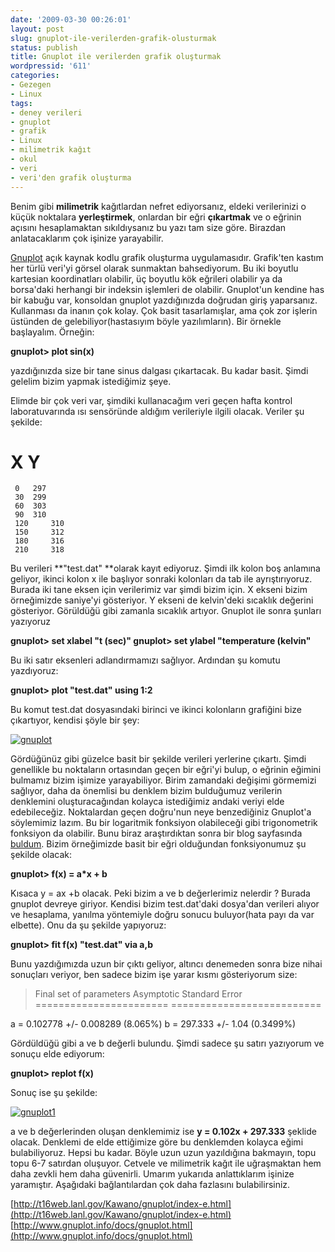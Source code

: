 ```yaml
---
date: '2009-03-30 00:26:01'
layout: post
slug: gnuplot-ile-verilerden-grafik-olusturmak
status: publish
title: Gnuplot ile verilerden grafik oluşturmak
wordpressid: '611'
categories:
- Gezegen
- Linux
tags:
- deney verileri
- gnuplot
- grafik
- Linux
- milimetrik kağıt
- okul
- veri
- veri'den grafik oluşturma
---
```


Benim gibi **milimetrik** kağıtlardan nefret ediyorsanız, eldeki verilerinizi o küçük noktalara **yerleştirmek**, onlardan bir eğri **çıkartmak** ve o eğrinin açısını hesaplamaktan sıkıldıysanız bu yazı tam size göre. Birazdan anlatacaklarım çok işinize yarayabilir.

[Gnuplot](http://www.gnuplot.info/) açık kaynak kodlu grafik oluşturma uygulamasıdır. Grafik'ten kastım her türlü veri'yi görsel olarak sunmaktan bahsediyorum. Bu iki boyutlu kartesian koordinatları olabilir, üç boyutlu kök eğrileri olabilir ya da borsa'daki herhangi bir indeksin işlemleri de olabilir. Gnuplot'un kendine has bir kabuğu var, konsoldan gnuplot yazdığınızda doğrudan giriş yaparsanız. Kullanması da inanın çok kolay. Çok basit tasarlamışlar, ama çok zor işlerin üstünden de gelebiliyor(hastasıyım böyle yazılımların). Bir örnekle başlayalım. Örneğin:

**gnuplot> plot sin(x)**

yazdığınızda size bir tane sinus dalgası çıkartacak. Bu kadar basit. Şimdi gelelim bizim yapmak istediğimiz şeye.

Elimde bir çok veri var, şimdiki kullanacağım veri geçen hafta kontrol laboratuvarında ısı sensöründe aldığım verileriyle ilgili olacak. Veriler şu şekilde:

#   X   Y
     0   297
     30  299
     60  303
     90  310
     120     310
     150     312
     180     316
     210     318

Bu verileri **"test.dat" **olarak kayıt ediyoruz. Şimdi ilk kolon boş anlamına geliyor, ikinci kolon x ile başlıyor sonraki kolonları da tab ile ayrıştırıyoruz. Burada iki tane eksen için verilerimiz var şimdi bizim için. X ekseni bizim örneğimizde saniye'yi gösteriyor. Y ekseni de kelvin'deki sıcaklık değerini gösteriyor. Görüldüğü gibi zamanla sıcaklık artıyor. Gnuplot ile sonra şunları yazıyoruz

**gnuplot> set xlabel "t (sec)"
gnuplot> set ylabel "temperature (kelvin"**

Bu iki satır eksenleri adlandırmamızı sağlıyor.  Ardından şu komutu yazdıyoruz:

**gnuplot> plot "test.dat" using 1:2**

Bu komut test.dat dosyasındaki birinci ve ikinci kolonların grafiğini bize çıkartıyor, kendisi şöyle bir şey:

[![gnuplot](http://blog.arsln.org/wp-content/uploads/gnuplot-300x214.png)](http://blog.arsln.org/wp-content/uploads/gnuplot.png)

Gördüğünüz gibi güzelce basit bir şekilde verileri yerlerine çıkartı. Şimdi genellikle bu noktaların ortasından geçen bir eğri'yi bulup, o eğrinin eğimini bulmamız bizim işimize yarayabiliyor. Birim zamandaki değişimi görmemizi sağlıyor, daha da önemlisi bu denklem bizim bulduğumuz verilerin denklemini oluşturacağından kolayca istediğimiz andaki veriyi elde edebileceğiz. Noktalardan geçen doğru'nun neye benzediğiniz Gnuplot'a söylemimiz lazım. Bu bir logaritmik fonksiyon olabileceği gibi trigonometrik fonksiyon da olabilir. Bunu biraz araştırdıktan sonra bir blog sayfasında [buldum](http://jperalta.wordpressid.com/2007/01/12/using-gnuplot-for-fit-a-dataset/). Bizim örneğimizde basit bir eğri olduğundan fonksiyonumuz şu şekilde olacak:

**gnuplot> f(x) = a*x + b**

Kısaca y = ax +b olacak. Peki bizim a ve b değerlerimiz nelerdir ? Burada gnuplot devreye giriyor. Kendisi bizim test.dat'daki dosya'dan verileri alıyor ve hesaplama, yanılma yöntemiyle doğru sonucu buluyor(hata payı da var elbette). Onu da şu şekilde yapıyoruz:

**gnuplot> fit f(x) "test.dat" via a,b**

Bunu yazdığımızda uzun bir çıktı geliyor, altıncı denemeden sonra bize nihai sonuçları veriyor, ben sadece bizim işe yarar kısmı gösteriyorum size:


> Final set of parameters            Asymptotic Standard Error
=======================            ==========================

a               = 0.102778         +/- 0.008289     (8.065%)
b               = 297.333          +/- 1.04         (0.3499%)


Gördüldüğü gibi a ve b değerli bulundu. Şimdi sadece şu satırı yazıyorum ve sonuçu elde ediyorum:

**gnuplot> replot f(x)**

Sonuç ise şu şekilde:

[![gnuplot1](http://blog.arsln.org/wp-content/uploads/gnuplot1-300x214.png)](http://blog.arsln.org/wp-content/uploads/gnuplot1.png)

a ve b değerlerinden oluşan denklemimiz ise **y = 0.102x + 297.333** şeklide olacak. Denklemi de elde ettiğimize göre bu denklemden kolayca eğimi bulabiliyoruz. Hepsi bu kadar. Böyle uzun uzun yazıldığına bakmayın, topu topu 6-7 satırdan oluşuyor. Cetvele ve milimetrik kağıt ile uğraşmaktan hem daha zevkli hem daha güvenirli. Umarım yukarıda anlattıklarım işinize yaramıştır. Aşağıdaki bağlantılardan çok daha fazlasını bulabilirsiniz.

[http://t16web.lanl.gov/Kawano/gnuplot/index-e.html](http://t16web.lanl.gov/Kawano/gnuplot/index-e.html)
[http://www.gnuplot.info/docs/gnuplot.html](http://www.gnuplot.info/docs/gnuplot.html)
